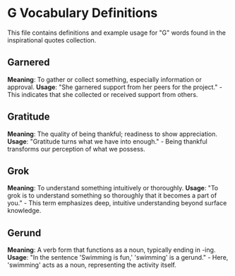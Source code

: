 # G Vocabulary Definitions

This file contains definitions and example usage for "G" words found in the inspirational quotes collection.

<!-- Add vocabulary words here following the format:
## WordName

**Meaning**: Clear, concise definition of the word.
**Usage**: "Quote or example sentence." - Explanation of the usage context.
-->

## Garnered

**Meaning**: To gather or collect something, especially information or approval.
**Usage**: "She garnered support from her peers for the project." - This indicates that she collected or received support from others.

## Gratitude

**Meaning**: The quality of being thankful; readiness to show appreciation.  
**Usage**: "Gratitude turns what we have into enough." - Being thankful transforms our perception of what we possess.

## Grok

**Meaning**: To understand something intuitively or thoroughly.
**Usage**: "To grok is to understand something so thoroughly that it becomes a part of you." - This term emphasizes deep, intuitive understanding beyond surface knowledge.

## Gerund

**Meaning**: A verb form that functions as a noun, typically ending in -ing.
**Usage**: "In the sentence 'Swimming is fun,' 'swimming' is a gerund." - Here, 'swimming' acts as a noun, representing the activity itself.
